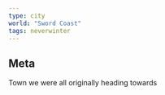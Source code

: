 ```yaml
---
type: city
world: "Sword Coast"
tags: neverwinter
---
```


## Meta

Town we were all originally heading towards